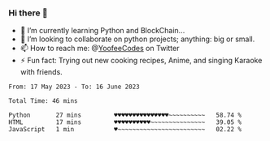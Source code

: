 ### Hi there 👋

<!--
**Sara-Pak/Sara-Pak** is a ✨ _special_ ✨ repository because its `README.md` (this file) appears on your GitHub profile.

Here are some ideas to get you started:
- 🤔 I’m looking for help with ...
- 💬 Ask me about ...
- 😄 Pronouns: ...


- 🔭 I’m currently working on getting certified in Google's IT Automation with Python and doing #100daysofcode in Python. 
-->
- 🌱 I’m currently learning Python and BlockChain...
- 👯 I’m looking to collaborate on python projects; anything: big or small.
- 📫 How to reach me: @[YoofeeCodes](https://twitter.com/YoofeeCodes) on Twitter
- ⚡ Fun fact: Trying out new cooking recipes, Anime, and singing Karaoke with friends.


<!--START_SECTION:waka-->

```text
From: 17 May 2023 - To: 16 June 2023

Total Time: 46 mins

Python       27 mins         ♥♥♥♥♥♥♥♥♥♥♥♥♥♥♥~~~~~~~~~~   58.74 %
HTML         17 mins         ♥♥♥♥♥♥♥♥♥♥~~~~~~~~~~~~~~~   39.05 %
JavaScript   1 min           ♥~~~~~~~~~~~~~~~~~~~~~~~~   02.22 %
```

<!--END_SECTION:waka-->
